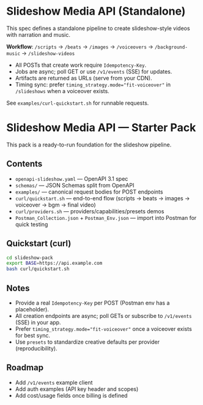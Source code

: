 # Slideshow Media API (Standalone)

This spec defines a standalone pipeline to create slideshow-style videos with narration and music.

**Workflow**: `/scripts` → `/beats` → `/images` → `/voiceovers` → `/background-music` → `/slideshow-videos`

- All POSTs that create work require `Idempotency-Key`.
- Jobs are async; poll GET or use `/v1/events` (SSE) for updates.
- Artifacts are returned as URLs (serve from your CDN).
- Timing sync: prefer `timing_strategy.mode="fit-voiceover"` in `/slideshows` when a voiceover exists.

See `examples/curl-quickstart.sh` for runnable requests.


# Slideshow Media API — Starter Pack

This pack is a ready-to-run foundation for the slideshow pipeline.

## Contents
- `openapi-slideshow.yaml` — OpenAPI 3.1 spec
- `schemas/` — JSON Schemas split from OpenAPI
- `examples/` — canonical request bodies for POST endpoints
- `curl/quickstart.sh` — end-to-end flow (scripts → beats → images → voiceover → bgm → final video)
- `curl/providers.sh` — providers/capabilities/presets demos
- `Postman_Collection.json` + `Postman_Env.json` — import into Postman for quick testing

## Quickstart (curl)
```bash
cd slideshow-pack
export BASE=https://api.example.com
bash curl/quickstart.sh
```

## Notes
- Provide a real `Idempotency-Key` per POST (Postman env has a placeholder).
- All creation endpoints are async; poll GETs or subscribe to `/v1/events` (SSE) in your app.
- Prefer `timing_strategy.mode="fit-voiceover"` once a voiceover exists for best sync.
- Use `presets` to standardize creative defaults per provider (reproducibility).

## Roadmap
- Add `/v1/events` example client
- Add auth examples (API key header and scopes)
- Add cost/usage fields once billing is defined
